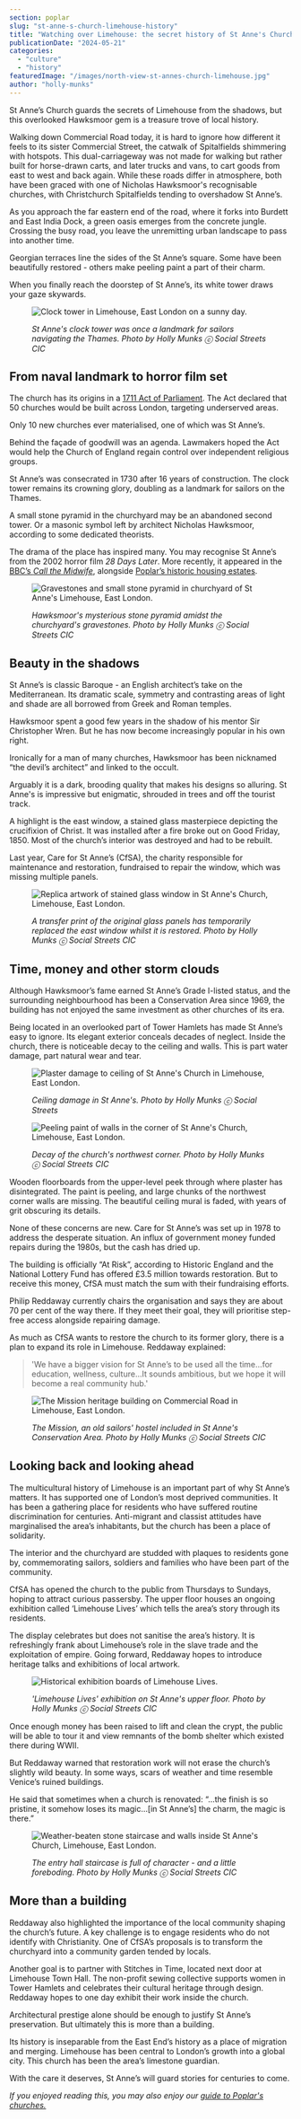 ```yaml
---
section: poplar
slug: "st-anne-s-church-limehouse-history"
title: "Watching over Limehouse: the secret history of St Anne's Church"
publicationDate: "2024-05-21"
categories: 
  - "culture"
  - "history"
featuredImage: "/images/north-view-st-annes-church-limehouse.jpg"
author: "holly-munks"
---
```


St Anne’s Church guards the secrets of Limehouse from the shadows, but this overlooked Hawksmoor gem is a treasure trove of local history.

Walking down Commercial Road today, it is hard to ignore how different it feels to its sister Commercial Street, the catwalk of Spitalfields shimmering with hotspots. This dual-carriageway was not made for walking but rather built for horse-drawn carts, and later trucks and vans, to cart goods from east to west and back again. While these roads differ in atmosphere, both have been graced with one of Nicholas Hawksmoor's recognisable churches, with Christchurch Spitalfields tending to overshadow St Anne’s.

As you approach the far eastern end of the road, where it forks into Burdett and East India Dock, a green oasis emerges from the concrete jungle. Crossing the busy road, you leave the unremitting urban landscape to pass into another time.  

Georgian terraces line the sides of the St Anne’s square. Some have been beautifully restored - others make peeling paint a part of their charm. 

When you finally reach the doorstep of St Anne’s, its white tower draws your gaze skywards. 

<figure>

![Clock tower in Limehouse, East London on a sunny day.](/images/st-annes-tower-limehouse-east-london-1024x683.jpg)

<figcaption>

_St Anne's clock tower was once a landmark for sailors navigating the Thames. Photo by Holly Munks ⓒ Social Streets_ _CIC_

</figcaption>

</figure>

## From naval landmark to horror film set

The church has its origins in a [1711 Act of Parliament](https://discovery.nationalarchives.gov.uk/details/r/0073eb3b-fd8a-4549-bb12-b7e487592779). The Act declared that 50 churches would be built across London, targeting underserved areas. 

Only 10 new churches ever materialised, one of which was St Anne’s. 

Behind the façade of goodwill was an agenda. Lawmakers hoped the Act would help the Church of England regain control over independent religious groups.

St Anne’s was consecrated in 1730 after 16 years of construction. The clock tower remains its crowning glory, doubling as a landmark for sailors on the Thames. 

A small stone pyramid in the churchyard may be an abandoned second tower. Or a masonic symbol left by architect Nicholas Hawksmoor, according to some dedicated theorists. 

The drama of the place has inspired many. You may recognise St Anne’s from the 2002 horror film _28 Days Later_. More recently, it appeared in the [BBC’s _Call the Midwife_](https://poplarlondon.co.uk/call-the-midwife-real-stories/), alongside [Poplar’s historic housing estates](https://poplarlondon.co.uk/walk-social-housing-poplars-architecture/).

<figure>

![Gravestones and small stone pyramid in churchyard of St Anne's Limehouse, East London.](/images/stone-pyramid-st-annes-limehouse-1024x683.jpg)

<figcaption>

_Hawksmoor's mysterious stone pyramid amidst the churchyard's gravestones. Photo by Holly Munks ⓒ Social Streets CIC_

</figcaption>

</figure>

## Beauty in the shadows

St Anne’s is classic Baroque - an English architect’s take on the Mediterranean. Its dramatic scale, symmetry and contrasting areas of light and shade are all borrowed from Greek and Roman temples. 

Hawksmoor spent a good few years in the shadow of his mentor Sir Christopher Wren. But he has now become increasingly popular in his own right.

Ironically for a man of many churches, Hawksmoor has been nicknamed “the devil’s architect” and linked to the occult. 

Arguably it is a dark, brooding quality that makes his designs so alluring. St Anne's is impressive but enigmatic, shrouded in trees and off the tourist track.

A highlight is the east window, a stained glass masterpiece depicting the crucifixion of Christ. It was installed after a fire broke out on Good Friday, 1850. Most of the church’s interior was destroyed and had to be rebuilt.

Last year, Care for St Anne’s (CfSA), the charity responsible for maintenance and restoration, fundraised to repair the window, which was missing multiple panels.

<figure>

![Replica artwork of stained glass window in St Anne's Church, Limehouse, East London.](/images/st-annes-east-window-limehouse-1024x683.jpg)

<figcaption>

_A transfer print of the original glass panels has temporarily replaced the east window whilst it is restored. Photo by Holly Munks ⓒ Social Streets_ _CIC_

</figcaption>

</figure>

## Time, money and other storm clouds

Although Hawksmoor’s fame earned St Anne’s Grade I-listed status, and the surrounding neighbourhood has been a Conservation Area since 1969, the building has not enjoyed the same investment as other churches of its era. 

Being located in an overlooked part of Tower Hamlets has made St Anne’s easy to ignore. Its elegant exterior conceals decades of neglect. Inside the church, there is noticeable decay to the ceiling and walls. This is part water damage, part natural wear and tear.

<figure>

![Plaster damage to ceiling of St Anne's Church in Limehouse, East London.](/images/ceiling-damage-st-annes-limehouse-1024x683.jpg)

<figcaption>

_Ceiling damage in St Anne's. Photo by Holly Munks ⓒ Social Streets_

</figcaption>

</figure>

<figure>

![Peeling paint of walls in the corner of St Anne's Church, Limehouse, East London.](/images/corner-wall-damage-st-annes-limehouse-1024x683.jpg)

<figcaption>

_Decay of the church's northwest corner. Photo by Holly Munks ⓒ Social Streets_ _CIC_

</figcaption>

</figure>

Wooden floorboards from the upper-level peek through where plaster has disintegrated. The paint is peeling, and large chunks of the northwest corner walls are missing. The beautiful ceiling mural is faded, with years of grit obscuring its details. 

None of these concerns are new. Care for St Anne’s was set up in 1978 to address the desperate situation. An influx of government money funded repairs during the 1980s, but the cash has dried up. 

The building is officially “At Risk”, according to Historic England and the National Lottery Fund has offered £3.5 million towards restoration. But to receive this money, CfSA must match the sum with their fundraising efforts.

Philip Reddaway currently chairs the organisation and says they are about 70 per cent of the way there. If they meet their goal, they will prioritise step-free access alongside repairing damage. 

As much as CfSA wants to restore the church to its former glory, there is a plan to expand its role in Limehouse. Reddaway explained:

> 'We have a bigger vision for St Anne’s to be used all the time…for education, wellness, culture…It sounds ambitious, but we hope it will become a real community hub.'

<figure>

![The Mission heritage building on Commercial Road in Limehouse, East London.](/images/the-mission-limehouse-east-london-1024x683.jpg)

<figcaption>

_The Mission, an old sailors' hostel included in St Anne's Conservation Area. Photo by Holly Munks ⓒ Social Streets_ _CIC_

</figcaption>

</figure>

## Looking back and looking ahead

The multicultural history of Limehouse is an important part of why St Anne’s matters. It has supported one of London’s most deprived communities. It has been a gathering place for residents who have suffered routine discrimination for centuries. Anti-migrant and classist attitudes have marginalised the area’s inhabitants, but the church has been a place of solidarity. 

The interior and the churchyard are studded with plaques to residents gone by, commemorating sailors, soldiers and families who have been part of the community. 

CfSA has opened the church to the public from Thursdays to Sundays, hoping to attract curious passersby. The upper floor houses an ongoing exhibition called ‘Limehouse Lives’ which tells the area’s story through its residents.

The display celebrates but does not sanitise the area’s history. It is refreshingly frank about Limehouse’s role in the slave trade and the exploitation of empire. Going forward, Reddaway hopes to introduce heritage talks and exhibitions of local artwork.

<figure>

![Historical exhibition boards of Limehouse Lives. ](/images/limehouse-lives-exhibit-st-annes-1024x683.jpg)

<figcaption>

_'Limehouse Lives' exhibition on St Anne's upper floor. Photo by Holly Munks ⓒ Social Streets_ _CIC_

</figcaption>

</figure>

Once enough money has been raised to lift and clean the crypt, the public will be able to tour it and view remnants of the bomb shelter which existed there during WWII. 

But Reddaway warned that restoration work will not erase the church’s slightly wild beauty. In some ways, scars of weather and time resemble Venice’s ruined buildings. 

He said that sometimes when a church is renovated: “...the finish is so pristine, it somehow loses its magic…\[in St Anne’s\] the charm, the magic is there.”

<figure>

![Weather-beaten stone staircase and walls inside St Anne's Church, Limehouse, East London.](/images/stairway-st-annes-limehouse-1024x683.jpg)

<figcaption>

_The entry hall staircase is full of character - and a little foreboding. Photo by Holly Munks ⓒ Social Streets_ _CIC_

</figcaption>

</figure>

## More than a building

Reddaway also highlighted the importance of the local community shaping the church’s future. A key challenge is to engage residents who do not identify with Christianity. One of CfSA’s proposals is to transform the churchyard into a community garden tended by locals. 

Another goal is to partner with Stitches in Time, located next door at Limehouse Town Hall. The non-profit sewing collective supports women in Tower Hamlets and celebrates their cultural heritage through design. Reddaway hopes to one day exhibit their work inside the church. 

Architectural prestige alone should be enough to justify St Anne’s preservation. But ultimately this is more than a building.

Its history is inseparable from the East End’s history as a place of migration and merging. Limehouse has been central to London’s growth into a global city. This church has been the area’s limestone guardian. 

With the care it deserves, St Anne’s will guard stories for centuries to come.

_If you enjoyed reading this, you may also enjoy_ _our [guide to Poplar's churches.](https://poplarlondon.co.uk/church-architecture-tour/)_
